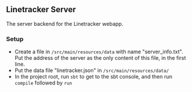 Linetracker Server
------------------

The server backend for the Linetracker webapp.

### Setup
- Create a file in `/src/main/resources/data` with name "server_info.txt". Put the address of the server
  as the only content of this file, in the first line.
- Put the data file "linetracker.json" in `/src/main/resources/data/`
- In the project root, run `sbt` to get to the sbt console, and then
  run `compile` followed by `run`

